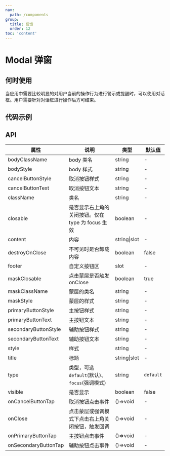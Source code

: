 ```yaml
---
nav:
  path: /components
group:
  title: 反馈
  order: 12
toc: 'content'
---
```


# Modal 弹窗

<code src="../../docs/components/compatibility.tsx" inline="true"></code>

## 何时使用
当应用中需要比较明显的对用户当前的操作行为进行警示或提醒时，可以使用对话框。用户需要针对对话框进行操作后方可结束。

## 代码示例
<code src='pages/Modal/index'></code>

## API
| 属性              | 说明                          | 类型         | 默认值  |
| ----------------- | ----------------------------- | ------------ | ------- |
| bodyClassName     | body 类名                     | string       | -       |
| bodyStyle         | body 样式                     | string       | -       |
| cancelButtonStyle | 取消按钮样式                  | string       | -       |
| cancelButtonText  | 取消按钮文本                  | string       | -       |
| className         | 类名                          | string       | -       |
| closable          | 是否显示右上角的关闭按钮。仅在 type 为 focus 生效 | boolean      | -       |
| content           | 内容                          | string\|slot | -       |
| destroyOnClose    | 不可见时是否卸载内容          | boolean      | false   |
| footer            | 自定义按钮区                  | slot         | -       |
| maskClosable      | 点击蒙层是否触发 onClose     | boolean      | true    |
| maskClassName     | 蒙层的类名                    | string       | -       |
| maskStyle         | 蒙层的样式                    | string       | -       |
| primaryButtonStyle| 主按钮样式                    | string       | -       |
| primaryButtonText | 主按钮文本                    | string       | -       |
| secondaryButtonStyle| 辅助按钮样式                | string       | -       |
| secondaryButtonText| 辅助按钮文本                | string       | -       |
| style             | 样式                          | string       | -       |
| title             | 标题                          | string\|slot | -       |
| type              | 类型，可选 `default`(默认)、`focus`(强调模式) | string | `default` |
| visible           | 是否显示                      | boolean      | false   |
| onCancelButtonTap | 取消按钮点击事件              | ()=>void     | -       |
| onClose           | 点击蒙层或强调模式下点击右上角关闭按钮，触发回调 | ()=>void | - |
| onPrimaryButtonTap| 主按钮点击事件                | ()=>void     | -       |
| onSecondaryButtonTap| 辅助按钮点击事件            | ()=>void     | -       |
